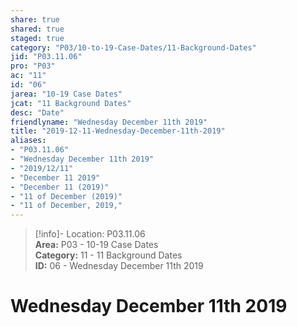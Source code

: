```yaml
---  
share: true  
shared: true  
staged: true  
category: "P03/10-to-19-Case-Dates/11-Background-Dates"  
jid: "P03.11.06"  
pro: "P03"  
ac: "11"  
id: "06"  
jarea: "10-19 Case Dates"  
jcat: "11 Background Dates"  
desc: "Date"  
friendlyname: "Wednesday December 11th 2019"  
title: "2019-12-11-Wednesday-December-11th-2019"  
aliases:   
- "P03.11.06"  
- "Wednesday December 11th 2019"  
- "2019/12/11"  
- "December 11 2019"  
- "December 11 (2019)"  
- "11 of December (2019)"  
- "11 of December, 2019,"  
---  
```

>[!info]- Location: P03.11.06  
>**Area:** P03 - 10-19 Case Dates  
>**Category:** 11 - 11 Background Dates  
>**ID:** 06 - Wednesday December 11th 2019  
  
# Wednesday December 11th 2019  
